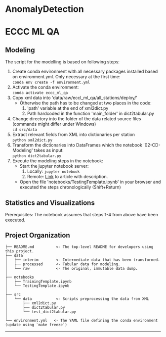 # AnomalyDetection

ECCC ML QA
==============================

Modeling
------------

The script for the modelling is based on following steps:
1. Create conda environment with all necessary packages installed based on environment.yml. Only necessary at the first time: \
 `conda env create -f environment.yml`
2. Activate the conda environment: \
`conda activate eccc_ml_qa`
3. Copy xml data into 'data/raw/eccl_ml_qa/all_stations/deploy/' 
    - Otherwise the path has to be changed at two places in the code: 
        1. 'path' variable at the end of xml2dict.py
        2. Path hardcoded in the function 'main_folder' in dict2tabular.py
4. Change directory into the folder of the data related source files (commands might differ under Windows) \
`cd src/data`
4. Extract relevant fields from XML into dictionaries per station \
`python xml2dict.py`
5. Transform the dictionaries into DataFrames which the notebook '02-CD-Modeling' takes as input: \
`python dict2tabular.py`
6. Execute the modeling steps in the notebook: 
    - Start the jupyter notebook server: 
        1. Locally: `jupyter notebook`
        2. Remote: [Link](https://medium.com/@apbetahouse45/how-to-run-jupyter-notebooks-on-remote-server-part-1-ssh-a2be0232c533) to article with description.
    - Open the file 'notebooks/TestingTemplate.ipynb' in your browser and executed the steps chronologically (Shift+Return)

Statistics and Visualizations
------------


 
Prerequisites: The notebook assumes that steps 1-4 from above have been executed.

Project Organization
------------

    ├── README.md          <- The top-level README for developers using this project.
    ├── data
    │   ├── interim        <- Intermediate data that has been transformed.
    │   ├── processed      <- Tabular data for modeling.
    │   └── raw            <- The original, immutable data dump.
    │
    ├── notebooks          
    │   ├── TrainingTemplate.ipynb
    │   └── TestingTemplate.ipynb
    │
    ├── src               
    │   └── data           <- Scripts preprocessing the data from XML 
    │       ├── xml2dict.py   
    │       ├── dict2tabular.py
    │       └── test_dict2tabular.py
    │   
    └── environment.yml   <- The YAML file defining the conda environment (update using `make freeze`)


--------

